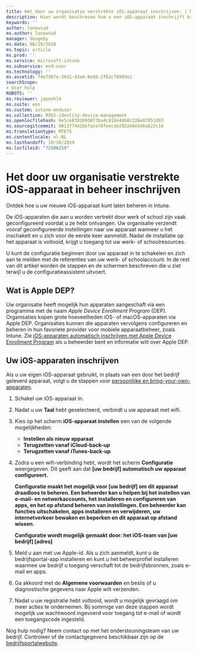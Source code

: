 ```yaml
---
title: Het door uw organisatie verstrekte iOS-apparaat inschrijven. | Microsoft Docs
description: Hier wordt beschreven hoe u een iOS-apparaat inschrijft bij Intune dat is aangeschaft en geleverd door uw organisatie
keywords: ''
author: lenewsad
ms.author: lanewsad
manager: dougeby
ms.date: 08/29/2018
ms.topic: article
ms.prod: ''
ms.service: microsoft-intune
ms.subservice: end-user
ms.technology: ''
ms.assetid: f4e7d87e-56d1-43e4-8e88-2f62cf0999e2
searchScope:
- User help
ROBOTS: ''
ms.reviewer: japoehlm
ms.suite: ems
ms.custom: intune-enduser
ms.collection: M365-identity-device-management
ms.openlocfilehash: 6e5ce83d20958f3ba4c818e49b0c226e07851d03
ms.sourcegitcommit: 9013f7442bbface78feecde2922e8e546a622c16
ms.translationtype: MTE75
ms.contentlocale: nl-NL
ms.lasthandoff: 10/16/2019
ms.locfileid: "72506219"
---
```

# <a name="enroll-your-organization-provided-ios-device-in-management"></a>Het door uw organisatie verstrekte iOS-apparaat in beheer inschrijven

Ontdek hoe u uw nieuwe iOS-apparaat kunt laten beheren in Intune.  

De iOS-apparaten die aan u worden vertrekt door werk of school zijn vaak geconfigureerd voordat u ze hebt ontvangen. Uw organisatie verzendt vooraf geconfigureerde instellingen naar uw apparaat wanneer u het inschakelt en u zich voor de eerste keer aanmeldt. Nadat de installatie op het apparaat is voltooid, krijgt u toegang tot uw werk- of schoolresources.  

U kunt de configuratie beginnen door uw apparaat in te schakelen en zich aan te melden met de referenties van uw werk- of schoolaccount. In de rest van dit artikel worden de stappen en de schermen beschreven die u ziet terwijl u de configuratieassistent uitvoert.

## <a name="what-is-apple-dep"></a>Wat is Apple DEP?

Uw organisatie heeft mogelijk hun apparaten aangeschaft via een programma met de naam *Apple Device Enrollment Program* (DEP). Organisaties kopen grote hoeveelheden iOS- of macOS-apparaten via Apple DEP. Organisaties kunnen die apparaten vervolgens configureren en beheren in hun favoriete provider voor mobiele apparaatbeheer, zoals Intune. Zie [iOS-apparaten automatisch inschrijven met Apple Device Enrollment Program](/intune/enrollment/device-enrollment-program-enroll-ios) als u beheerder bent en informatie wilt over Apple DEP.

## <a name="set-up-your-ios-device"></a>Uw iOS-apparaten inschrijven

Als u uw eigen iOS-apparaat gebruikt, in plaats van een door het bedrijf geleverd apparaat, volgt u de stappen voor [persoonlijke en bring-your-own-apparaten](enroll-your-device-in-intune-ios.md).  

1. Schakel uw iOS-apparaat in.
2. Nadat u uw **Taal** hebt geselecteerd, verbindt u uw apparaat met wifi.
3. Kies op het scherm **iOS-apparaat instellen** een van de volgende mogelijkheden:
   - **Instellen als nieuw apparaat**
   - **Terugzetten vanaf iCloud-back-up**
   - **Terugzetten vanaf iTunes-back-up**

4. Zodra u een wifi-verbinding hebt, wordt het scherm **Configuratie** weergegeven. Dit geeft aan dat **[uw bedrijf] automatisch uw apparaat configureert.**

   **Configuratie maakt het mogelijk voor [uw bedrijf] om dit apparaat draadloos te beheren. Een beheerder kan u helpen bij het instellen van e-mail- en netwerkaccounts, het installeren en configureren van apps, en het op afstand beheren van instellingen. Een beheerder kan functies uitschakelen, apps installeren en verwijderen, uw internetverkeer bewaken en beperken en dit apparaat op afstand wissen.**

   **Configuratie wordt mogelijk gemaakt door: het iOS-team van [uw bedrijf] [adres]**

5. Meld u aan met uw Apple-id. Als u zich aanmeldt, kunt u de bedrijfsportal-app installeren en kunt u het beheerprofiel installeren waarmee uw bedrijf u toegang verschaft tot de bedrijfsbronnen, zoals e-mail en apps.
6. Ga akkoord met de **Algemene voorwaarden** en beslis of u diagnostische gegevens naar Apple wilt verzenden.
7. Nadat u uw registratie hebt voltooid, wordt u mogelijk gevraagd om meer acties te ondernemen. Bij sommige van deze stappen wordt mogelijk uw wachtwoord ingevoerd voor toegang tot e-mail of wordt een toegangscode ingesteld.

Nog hulp nodig? Neem contact op met het ondersteuningsteam van uw bedrijf. Controleer of de contactgegevens beschikbaar zijn op de [bedrijfsportalwebsite](https://go.microsoft.com/fwlink/?linkid=2010980).
